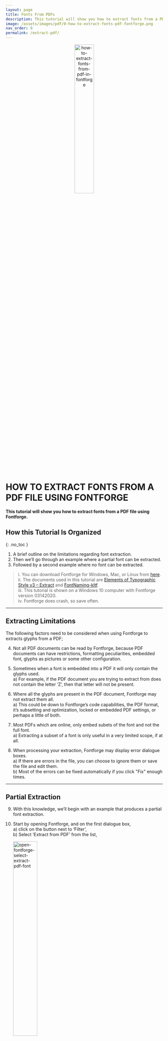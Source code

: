 ```yaml
---
layout: page  
title: Fonts From PDFs  
description: This tutorial will show you how to extract fonts from a PDF file using Fontforge.  
image: /assets/images/pdf/0-how-to-extract-fonts-pdf-fontforge.png
nav_order: 9  
permalink: /extract-pdf/  
---
```


<center><img src="/assets/images/pdf/1-how-to-extract-fonts-pdf-fontforge.png" alt="how-to-extract-fonts-from-pdf-in-fontforge" width="35%" height="35%"/></center>  

# HOW TO EXTRACT FONTS FROM A PDF FILE USING FONTFORGE  

**This tutorial will show you how to extract fonts from a PDF file using Fontforge.**  

## How this Tutorial Is Organized  
{: .no_toc }

1. A brief outline on the limitations regarding font extraction.  
2. Then we’ll go through an example where a partial font can be extracted.  
3. Followed by a second example where no font can be extracted.  

>  i. You can download Fontforge for Windows, Mac, or Linux from [here](https://fontforge.org/en-US/downloads/).  
>  ii. The documents used in this tutorial are [Elements of Typographic Style v3 – Extract](http://s3.amazonaws.com/arena-attachments/2584673/e36028a1643a616ec4be1e8d0e859fbb.pdf?1534885560) and [FontNaming-kltf](https://kltf.de/downloads/FontNaming-kltf.pdf).  
>  iii. This tutorial is shown on a Windows 10 computer with Fontforge version 03142020.  
>  iv. Fontforge does crash, so save often.  

---

## Extracting Limitations  

The following factors need to be considered when using Fontforge to extracts glyphs from a PDF;  

4. Not all PDF documents can be read by Fontforge, because PDF documents can have restrictions, formatting peculiarities, embedded font, glyphs as pictures or some other configuration.  

5. Sometimes when a font is embedded into a PDF it will only contain the glyphs used.  
a) For example, if the PDF document you are trying to extract from does not contain the letter ‘Z’, then that letter will not be present.  

6. Where all the glyphs are present in the PDF document, Fontforge may not extract them all.  
a) This could be down to Fontforge’s code capabilities, the PDF format, it’s subsetting and optimization, locked or embedded PDF settings, or perhaps a little of both.  

7. Most PDFs which are online, only embed subets of the font and not the full font.  
a) Extracting a subset of a font is only useful in a very limited scope, if at all.  

8. When processing your extraction, Fontforge may display error dialogue boxes.  
a) If there are errors in the file, you can choose to ignore them or save the file and edit them.  
b) Most of the errors can be fixed automatically if you click "Fix" enough times.  

---

## Partial Extraction  

9. With this knowledge, we’ll begin with an example that produces a partial font extraction.  

10. Start by opening Fontforge, and on the first dialogue box,  
a) click on the button next to ‘Filter’,  
b) Select ‘Extract from PDF’ from the list,  

	<img src="/assets/images/pdf/2-how-to-extract-fonts-pdf-fontforge.png" alt="open-fontforge-select-extract-pdf-font" width="40%" height="40%"/>  

    c) Then, locate and select your PDF file,  
    d) Click ‘OK’.  

	<img src="/assets/images/pdf/3-how-to-extract-fonts-pdf-fontforge.png" alt="open-fontforge-select-file-extract-font-from-pdf" width="40%" height="40%"/>  

11. **Be aware** that completing step c) before b) will not show any PDF file to select. You must complete step b) before c) for PDF files to be recognized.  
    {: .tip}

12. If Fontforge is able to detect glyphs from the PDF, a dialogue box called 'Pick a font' will pop up listing the fonts detected within the PDF.  
a) Select your preferred font and click ‘OK’.  

	<img src="/assets/images/pdf/4-how-to-extract-fonts-pdf-fontforge.png" alt="select-font-to-extract-from-list" width="30%" height="30%"/>  

13. You'll be taken to 'Font View' where you can see the extracted glyphs.  

	<img src="/assets/images/pdf/5-how-to-extract-fonts-pdf-fontforge.png" alt="displays-result-of-font-from-pdf-extraction" width="70%" height="70%"/>  

14. From here you can either,  
a) abandon the whole idea,  
b) go ahead with the glyphs that have been extracted, or  
c) try another PDF document.  

15. To view, only the cells which have glyphs,  
a) click on ‘Encoding>Compact’  

	<img src="/assets/images/pdf/6-how-to-extract-fonts-pdf-fontforge.png" alt="compact-view-of-extracted-glyphs" width="70%" height="70%"/>  

16. With only the extracted glyphs visible, you’re now in a position to decide what to do next.  

	<img src="/assets/images/pdf/7-how-to-extract-fonts-pdf-fontforge.png" alt="compact-view-of-extracted-glyphs" width="70%" height="70%"/>  

17. To be able to view all the extracted glyphs, neatly on screen, I'll go ahead, and delete all the cells where the glyph is represented as a ‘square’.  

	<img src="/assets/images/pdf/8-how-to-extract-fonts-pdf-fontforge.png" alt="delete-empty-glyphs-from-extracted-fonts-from-pdf-in-fontforge" width="70%" height="70%"/>  

18. And to hide these empty glyphs I'll need to go back and,  
a) click on ‘Encoding>Compact’ which will expand the table, then  
b) repeat this action by clicking on ‘Encoding>Compact’.  

	<img src="/assets/images/pdf/9-how-to-extract-fonts-pdf-fontforge.png" alt="repeat-compact-process-two-times-to-view-extracted-glyphs" width="70%" height="70%"/>  

---

## No Extraction  

19. For the next example, I repeated the same steps above only selecting a different PDF file, ‘FontNaming-ktlf.pdf’.  

20. On this occasion, Fontforge is not able to read the PDF. In this situation Fontforge displays two (2) pop up dialogue boxes outlining the reason why.  
a) The dialogue box advises that the font is encrypted and cannot be read.  

	<img src="/assets/images/pdf/10-how-to-extract-fonts-pdf-fontforge.png" alt="warning-box-advising-font-cannot-be-read" width="45%" height="45%"/>  

	<img src="/assets/images/pdf/11-how-to-extract-fonts-pdf-fontforge.png" alt="warning-box-advising-font-cannot-be-read-it's-encrypted" width="70%" height="70%"/>  

21. As a result, there's nothing more that can be done on this PDF to extract it's font using Fontforge.  

**That brings us to the end of this tutorial.**  

I hope this tutorial has been of assistance and you can put some of the information to good use when extracting fonts from a PDF.  